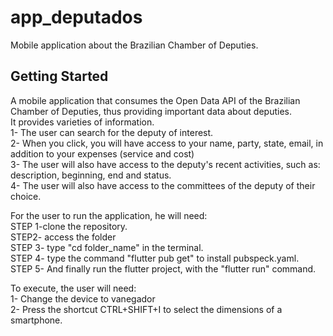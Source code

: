 # app_deputados
Mobile application about the Brazilian Chamber of Deputies.

## Getting Started


A mobile application that consumes the Open Data API of the Brazilian Chamber of Deputies, thus providing important data about deputies.
<br>
It provides varieties of information.
<br>
1- The user can search for the deputy of interest.
<br>
2- When you click, you will have access to your name, party, state, email, in addition to your expenses (service and cost)
<br>
3- The user will also have access to the deputy's recent activities, such as: description, beginning, end and status.
<br>
4- The user will also have access to the committees of the deputy of their choice.
<br>

For the user to run the application, he will need:
<br>
STEP 1-clone the repository.
<br>
STEP2- access the folder
<br>
STEP 3- type "cd folder_name" in the terminal.
<br>
STEP 4- type the command "flutter pub get" to install pubspeck.yaml.
<br>
STEP 5- And finally run the flutter project, with the "flutter run" command.
<br>

To execute, the user will need:
<br>
1- Change the device to vanegador
<br>
2- Press the shortcut CTRL+SHIFT+I to select the dimensions of a smartphone.
